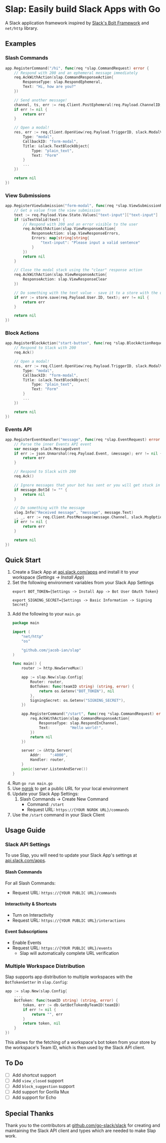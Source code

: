 # Slap: Easily build Slack Apps with Go

A Slack application framework inspired by [Slack's Bolt Framework](https://api.slack.com/bolt) and `net/http` library.

## Examples

### Slash Commands
```go
app.RegisterCommand("/hi", func(req *slap.CommandRequest) error {
    // Respond with 200 and an ephemeral message immediately
    req.AckWithAction(slap.CommandResponseAction{
        ResponseType: slap.RespondEphemeral,
        Text: "Hi, how are you?"
    })

    // Send another message!
    channel, ts, err := req.Client.PostEphemeral(req.Payload.ChannelID, req.Payload.UserID, slack.MsgOptionText("You said: " + req.Payload.Text))
    if err != nil {
        return err
    }

    // Open a modal!
    res, err := req.Client.OpenView(req.Payload.TriggerID, slack.ModalViewRequest{ 
        Type: "modal",
        CallbackID: "form-modal",
        Title: &slack.TextBlockObject{
            Type: "plain_text",
            Text: "Form"
        }
        ... 
    })

    return nil
})
```
### View Submissions
```go
app.RegisterViewSubmission("form-modal", func(req *slap.ViewSubmissionRequest) error {
    // Get a value from the view submission
    text := req.Payload.View.State.Values["text-input"]["text-input"]
    if !isTextValid(text) {
        // Respond with 200 and an error visible to the user
        req.AckWithAction(slap.ViewResponseAction{
            ResponseAction: slap.ViewResponseErrors,
            Errors: map[string]string{
                "text-input": "Please input a valid sentence"
            }
        })
        return nil
    }

    // Close the modal stack using the "clear" response action
    req.AckWithAction(slap.ViewResponseAction{
        ResponseAction: slap.ViewResponseClear
    })

    // Do something with the text value - save it to a store with the user's ID
    if err := store.save(req.Payload.User.ID, text); err != nil {
        return err
    }

    return nil
})

```

### Block Actions
```go
app.RegisterBlockAction("start-button", func(req *slap.BlockActionRequest) error {
    // Respond to Slack with 200
    req.Ack()

    // Open a modal!
    res, err := req.Client.OpenView(req.Payload.TriggerID, slack.ModalViewRequest{ 
        Type: "modal",
        CallbackID: "form-modal",
        Title: &slack.TextBlockObject{
            Type: "plain_text",
            Text: "Form"
        }
        ... 
    })

    return nil
})
```

### Events API
```go
app.RegisterEventHandler("message", func(req *slap.EventRequest) error {
    // Parse the inner Events API event
    var message slack.MessageEvent
    if err := json.Unmarshal(req.Payload.Event, &message); err != nil {
        return err
    }

    // Respond to Slack with 200
    req.Ack()

    // Ignore messages that your bot has sent or you will get stuck in recursive message hell
    if message.BotId != "" {
        return nil
    }

    // Do something with the message
    slog.Info("Received message", "message", message.Text)
    _, _, err := req.Client.PostMessage(message.Channel, slack.MsgOptionText("You wrote: " + message.Text, false))
    if err != nil {
        return err
    }

    return nil
})
```

## Quick Start
1. Create a Slack App at [api.slack.com/apps](https://api.slack.com/apps) and install it to your workspace (_Settings -> Install App_)
1. Set the following environment variables from your Slack App Settings
    ```
    export BOT_TOKEN={Settings -> Install App -> Bot User OAuth Token}
    ```
    ```
    export SIGNING_SECRET={Settings -> Basic Information -> Signing Secret}
    ```
1. Add the following to your `main.go`
    ```go
    package main

    import (
        "net/http"
        "os"

        "github.com/jacob-ian/slap"
    )

    func main() {
        router := http.NewServeMux()

        app := slap.New(slap.Config{
            Router: router,
            BotToken: func(teamID string) (string, error) {
                return os.Getenv("BOT_TOKEN"), nil
            },
            SigningSecret: os.Getenv("SIGNING_SECRET"),
        })

        app.RegisterCommand("/start", func(req *slap.CommandRequest) error {
            req.AckWithAction(slap.CommandResponseAction{
                ResponseType: slap.RespondInChannel,
                Text:         "Hello world!",
            })
            return nil
        })

        server := &http.Server{
            Addr:    ":4000",
            Handler: router,
        }
        panic(server.ListenAndServe())
    }
    ```
1. Run `go run main.go`
1. Use [ngrok](https://ngrok.com) to get a public URL for your local environment
1. Update your Slack App Settings:
    1. Slash Commands -> Create New Command 
        - Command: `/start`
        - Request URL: `https://{YOUR NGROK URL}/commands`
1. Use the `/start` command in your Slack Client

## Usage Guide
### Slack API Settings
To use Slap, you will need to update your Slack App's settings at [api.slack.com/apps](https://api.slack.com/apps).
#### Slash Commands
For all Slash Commands:
- Request URL: `https://{YOUR PUBLIC URL}/commands`
#### Interactivity & Shortcuts
- Turn on Interactivity
- Request URL: `https://{YOUR PUBLIC URL}/interactions`
#### Event Subscriptions
- Enable Events
- Request URL: `https://{YOUR PUBLIC URL}/events`
    - Slap will automatically complete URL verification
### Multiple Workspace Distribution
Slap supports app distribution to multiple workspaces with the `BotTokenGetter` in `slap.Config`:
```go
app := slap.New(slap.Config{
    ...,
    BotToken: func(teamID string) (string, error) {
        token, err := db.GetBotTokenByTeamID(teamID)
        if err != nil {
            return "", err
        }
        return token, nil
    }
})
```
This allows for the fetching of a workspace's bot token from your store by the workspace's Team ID, which is then used by the Slack API client.


## To Do
- [ ] Add shortcut support
- [ ] Add `view_closed` support
- [ ] Add `block_suggestion` support
- [ ] Add support for Gorilla Mux
- [ ] Add support for Echo

## Special Thanks
Thank you to the contributors at [github.com/go-slack/slack](https://github.com/go-slack/slack) for creating and maintaining the Slack API client and types
which are needed to make Slap work.
